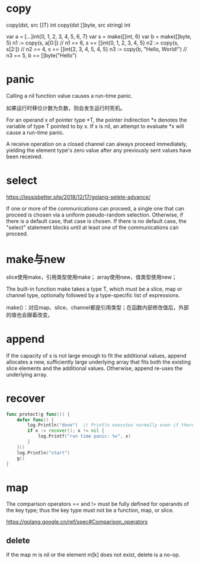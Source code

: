 # copy

copy(dst, src []T) int
copy(dst []byte, src string) int

var a = [...]int{0, 1, 2, 3, 4, 5, 6, 7}
var s = make([]int, 6)
var b = make([]byte, 5)
n1 := copy(s, a[0:])            // n1 == 6, s == []int{0, 1, 2, 3, 4, 5}
n2 := copy(s, s[2:])            // n2 == 4, s == []int{2, 3, 4, 5, 4, 5}
n3 := copy(b, "Hello, World!")  // n3 == 5, b == []byte("Hello")

# panic

Calling a nil function value causes a run-time panic.


如果运行时移位计数为负数，则会发生运行时死机。

For an operand x of pointer type *T, the pointer indirection *x denotes the variable of type T pointed to by x. If x is nil, an attempt to evaluate *x will cause a run-time panic.

A receive operation on a closed channel can always proceed immediately, yielding the element type's zero value after any previously sent values have been received.

# select
https://lessisbetter.site/2018/12/17/golang-selete-advance/

If one or more of the communications can proceed, a single one that can proceed is chosen via a uniform pseudo-random selection. Otherwise, if there is a default case, that case is chosen. If there is no default case, the "select" statement blocks until at least one of the communications can proceed.

# make与new

slice使用make，引用类型使用make；
array使用new，值类型使用new；

The built-in function make takes a type T, which must be a slice, map or channel type, optionally followed by a type-specific list of expressions.

make()：对应map、slice、channel都是引用类型；在函数内部修改值后，外部的值也会跟着改变。

# append

If the capacity of s is not large enough to fit the additional values, append allocates a new, sufficiently large underlying array that fits both the existing slice elements and the additional values. Otherwise, append re-uses the underlying array.

# recover
```go
func protect(g func()) {
	defer func() {
		log.Println("done")  // Println executes normally even if there is a panic
		if x := recover(); x != nil {
			log.Printf("run time panic: %v", x)
		}
	}()
	log.Println("start")
	g()
}
```

# map

The comparison operators == and != must be fully defined for operands of the key type; thus the key type must not be a function, map, or slice.

https://golang.google.cn/ref/spec#Comparison_operators

## delete
If the map m is nil or the element m[k] does not exist, delete is a no-op.





